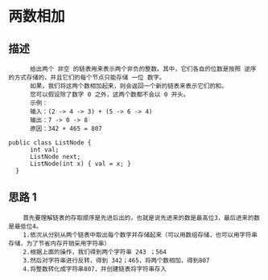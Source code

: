# 两数相加
## 描述
```
      给出两个 非空 的链表用来表示两个非负的整数。其中，它们各自的位数是按照 逆序 的方式存储的，并且它们的每个节点只能存储 一位 数字。
      如果，我们将这两个数相加起来，则会返回一个新的链表来表示它们的和。
      您可以假设除了数字 0 之外，这两个数都不会以 0 开头。
      示例：
      输入：(2 -> 4 -> 3) + (5 -> 6 -> 4)
      输出：7 -> 0 -> 8
      原因：342 + 465 = 807
```
```
public class ListNode {
      int val;
      ListNode next;
      ListNode(int x) { val = x; }
  }
```
## 思路 1
        首先要理解链表的存取顺序是先进后出的，也就是说先进来的数是最高位3，最后进来的数是最低位4。
        1.依次从分别从两个链表中取出每个数字并存储起来（可以用数组存储，也可以用字符串存储，为了节省内存开销采用字符串）
        2.根据上面的操作，我们得到两个字符串 243 ；564
        3.然后对字符串进行反转，得到 342；465，将两个数相加，得到807
        4.将整数转化成字符串807，并创建链表将字符串存入
        
        
                